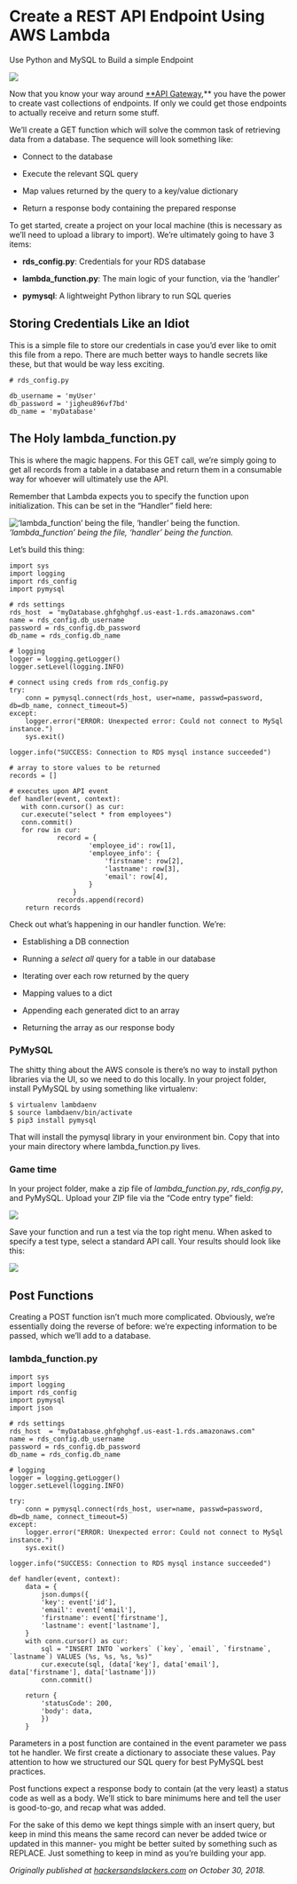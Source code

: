 
# Create a REST API Endpoint Using AWS Lambda

Use Python and MySQL to Build a simple Endpoint

![](https://cdn-images-1.medium.com/max/3000/1*gdqO5zdK-VBQdn8dDHxZLw@2x.jpeg)

Now that you know your way around [**API Gateway](https://hackersandslackers.com/create-a-rest-api-endpoint-using-aws-lambda/),** you have the power to create vast collections of endpoints. If only we could get those endpoints to actually receive and return some stuff.

We’ll create a GET function which will solve the common task of retrieving data from a database. The sequence will look something like:

* Connect to the database

* Execute the relevant SQL query

* Map values returned by the query to a key/value dictionary

* Return a response body containing the prepared response

To get started, create a project on your local machine (this is necessary as we’ll need to upload a library to import). We’re ultimately going to have 3 items:

* **rds_config.py**: Credentials for your RDS database

* **lambda_function.py**: The main logic of your function, via the ‘handler’

* **pymysql**: A lightweight Python library to run SQL queries

## Storing Credentials Like an Idiot

This is a simple file to store our credentials in case you’d ever like to omit this file from a repo. There are much better ways to handle secrets like these, but that would be way less exciting.

    # rds_config.py 

    db_username = 'myUser' 
    db_password = 'jigheu896vf7bd' 
    db_name = 'myDatabase'

## The Holy lambda_function.py

This is where the magic happens. For this GET call, we’re simply going to get all records from a table in a database and return them in a consumable way for whoever will ultimately use the API.

Remember that Lambda expects you to specify the function upon initialization. This can be set in the “Handler” field here:

![‘lambda_function’ being the file, ‘handler’ being the function.](https://cdn-images-1.medium.com/max/4000/0*BIQAdR3540dHbnqc.png)*‘lambda_function’ being the file, ‘handler’ being the function.*

Let’s build this thing:

    import sys
    import logging
    import rds_config
    import pymysql

    # rds settings
    rds_host  = "myDatabase.ghfghghgf.us-east-1.rds.amazonaws.com"
    name = rds_config.db_username
    password = rds_config.db_password
    db_name = rds_config.db_name

    # logging
    logger = logging.getLogger()
    logger.setLevel(logging.INFO)

    # connect using creds from rds_config.py
    try:
        conn = pymysql.connect(rds_host, user=name, passwd=password, db=db_name, connect_timeout=5)
    except:
        logger.error("ERROR: Unexpected error: Could not connect to MySql instance.")
        sys.exit()

    logger.info("SUCCESS: Connection to RDS mysql instance succeeded")

    # array to store values to be returned
    records = []

    # executes upon API event
    def handler(event, context):
       with conn.cursor() as cur:
       cur.execute("select * from employees")
       conn.commit()
       for row in cur:
                record = {
                        'employee_id': row[1],
                        'employee_info': {
                            'firstname': row[2],
                            'lastname': row[3],
                            'email': row[4],
                        }
                    }
                records.append(record)
        return records

Check out what’s happening in our handler function. We’re:

* Establishing a DB connection

* Running a *select all* query for a table in our database

* Iterating over each row returned by the query

* Mapping values to a dict

* Appending each generated dict to an array

* Returning the array as our response body

### PyMySQL

The shitty thing about the AWS console is there’s no way to install python libraries via the UI, so we need to do this locally. In your project folder, install PyMySQL by using something like virtualenv:

    $ virtualenv lambdaenv 
    $ source lambdaenv/bin/activate 
    $ pip3 install pymysql

That will install the pymysql library in your environment bin. Copy that into your main directory where lambda_function.py lives.

### Game time

In your project folder, make a zip file of *lambda_function.py*, *rds_config.py*, and PyMySQL. Upload your ZIP file via the “Code entry type” field:

![](https://cdn-images-1.medium.com/max/2124/0*_f38ihrRAQiLDcdt.png)

Save your function and run a test via the top right menu. When asked to specify a test type, select a standard API call. Your results should look like this:

![](https://cdn-images-1.medium.com/max/3412/0*TJsYrWNd1Ih9bzaZ.png)

## Post Functions

Creating a POST function isn’t much more complicated. Obviously, we’re essentially doing the reverse of before: we’re expecting information to be passed, which we’ll add to a database.

### lambda_function.py

    import sys
    import logging
    import rds_config
    import pymysql
    import json

    # rds settings
    rds_host  = "myDatabase.ghfghghgf.us-east-1.rds.amazonaws.com"
    name = rds_config.db_username
    password = rds_config.db_password
    db_name = rds_config.db_name

    # logging
    logger = logging.getLogger()
    logger.setLevel(logging.INFO)

    try:
        conn = pymysql.connect(rds_host, user=name, passwd=password, db=db_name, connect_timeout=5)
    except:
        logger.error("ERROR: Unexpected error: Could not connect to MySql instance.")
        sys.exit()

    logger.info("SUCCESS: Connection to RDS mysql instance succeeded")

    def handler(event, context):
        data = {
            json.dumps({
            'key': event['id'],
            'email': event['email'],
            'firstname': event['firstname'],
            'lastname': event['lastname'],
        }
        with conn.cursor() as cur:
            sql = "INSERT INTO `workers` (`key`, `email`, `firstname`, `lastname`) VALUES (%s, %s, %s, %s)"
            cur.execute(sql, (data['key'], data['email'], data['firstname'], data['lastname']))
            conn.commit()
        
        return {
            'statusCode': 200,
            'body': data,
            })
        }

Parameters in a post function are contained in the event parameter we pass tot he handler. We first create a dictionary to associate these values. Pay attention to how we structured our SQL query for best PyMySQL best practices.

Post functions expect a response body to contain (at the very least) a status code as well as a body. We’ll stick to bare minimums here and tell the user is good-to-go, and recap what was added.

For the sake of this demo we kept things simple with an insert query, but keep in mind this means the same record can never be added twice or updated in this manner- you might be better suited by something such as REPLACE. Just something to keep in mind as you’re building your app.

*Originally published at [hackersandslackers.com](https://hackersandslackers.com/create-a-rest-api-endpoint-using-aws-lambda/) on October 30, 2018.*
